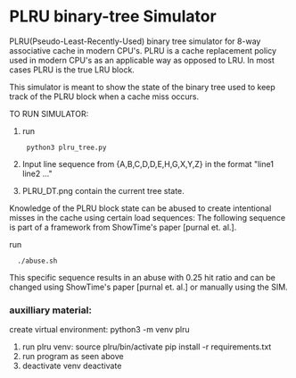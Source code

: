 # PLRU binary-tree Simulator

PLRU(Pseudo-Least-Recently-Used) binary tree simulator for 8-way associative cache in modern CPU's.
PLRU is a cache replacement policy used in modern CPU's as an applicable way as opposed to LRU.
In most cases PLRU is the true LRU block.

This simulator is meant to show the state of the binary tree used to keep track of the PLRU block when a cache miss occurs.

TO RUN SIMULATOR:

1. run
   
        python3 plru_tree.py
    
3. Input line sequence from {A,B,C,D,D,E,H,G,X,Y,Z} in the format "line1 line2 ..."

4. PLRU_DT.png contain the current tree state.

Knowledge of the PLRU block state can be abused to create intentional misses in the cache using certain load sequences:
The following sequence is part of a framework from ShowTime's paper [purnal et. al.].

run

      ./abuse.sh 
  
This specific sequence results in an abuse with 0.25 hit ratio and can be changed using ShowTime's paper [purnal et. al.] or manually using the SIM.

### auxilliary material:
create virtual environment: python3 -m venv plru
1. run plru venv: 
      source plru/bin/activate
      pip install -r requirements.txt
2. run program as seen above
3. deactivate venv
      deactivate

